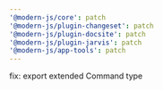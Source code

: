 ```yaml
---
'@modern-js/core': patch
'@modern-js/plugin-changeset': patch
'@modern-js/plugin-docsite': patch
'@modern-js/plugin-jarvis': patch
'@modern-js/app-tools': patch
---
```


fix: export extended Command type
